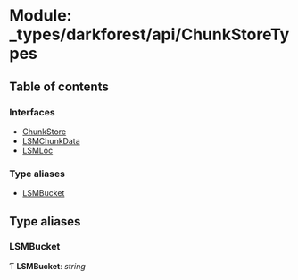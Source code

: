 # Module: \_types/darkforest/api/ChunkStoreTypes

## Table of contents

### Interfaces

- [ChunkStore](../interfaces/_types_darkforest_api_chunkstoretypes.chunkstore.md)
- [LSMChunkData](../interfaces/_types_darkforest_api_chunkstoretypes.lsmchunkdata.md)
- [LSMLoc](../interfaces/_types_darkforest_api_chunkstoretypes.lsmloc.md)

### Type aliases

- [LSMBucket](_types_darkforest_api_chunkstoretypes.md#lsmbucket)

## Type aliases

### LSMBucket

Ƭ **LSMBucket**: _string_
